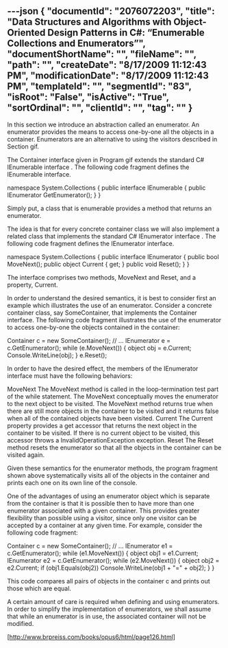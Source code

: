 ---json
{
  "documentId": "2076072203",
  "title": "Data Structures and Algorithms with Object-Oriented Design Patterns in C#: “Enumerable Collections and Enumerators”",
  "documentShortName": "",
  "fileName": "",
  "path": "",
  "createDate": "8/17/2009 11:12:43 PM",
  "modificationDate": "8/17/2009 11:12:43 PM",
  "templateId": "",
  "segmentId": "83",
  "isRoot": "False",
  "isActive": "True",
  "sortOrdinal": "",
  "clientId": "",
  "tag": ""
}
---

In this section we introduce an abstraction called an enumerator. An enumerator provides the means to access one-by-one all the objects in a container. Enumerators are an alternative to using the visitors described in Section gif.

The Container interface given in Program gif extends the standard C# IEnumerable interface . The following code fragment defines the IEnumerable interface.

namespace System.Collections
{
    public interface IEnumerable
    {
	public IEnumerator GetEnumerator();
    }
}

Simply put, a class that is enumerable provides a method that returns an enumerator.

The idea is that for every concrete container class we will also implement a related class that implements the standard C# IEnumerator interface . The following code fragment defines the IEnumerator interface.

namespace System.Collections
{
    public interface IEnumerator
    {
	public bool MoveNext();
	public object Current { get; }
	public void Reset();
    }
}

The interface comprises two methods, MoveNext and Reset, and a property, Current.

In order to understand the desired semantics, it is best to consider first an example which illustrates the use of an enumerator. Consider a concrete container class, say SomeContainer, that implements the Container interface. The following code fragment illustrates the use of the enumerator to access one-by-one the objects contained in the container:

Container c = new SomeContainer();
// ...
IEnumerator e = c.GetEnumerator();
while (e.MoveNext())
{
    object obj = e.Current;
    Console.WriteLine(obj);
}
e.Reset();

In order to have the desired effect, the members of the IEnumerator interface must have the following behaviors:

MoveNext
    The MoveNext method is called in the loop-termination test part of the while statement. The MoveNext conceptually moves the enumerator to the next object to be visited. The MoveNext method returns true when there are still more objects in the container to be visited and it returns false when all of the contained objects have been visited. 
Current
    The Current property provides a get accessor that returns the next object in the container to be visited. If there is no current object to be visited, this accessor throws a InvalidOperationException exception. 
Reset
    The Reset method resets the enumerator so that all the objects in the container can be visited again.

Given these semantics for the enumerator methods, the program fragment shown above systematically visits all of the objects in the container and prints each one on its own line of the console.

One of the advantages of using an enumerator object which is separate from the container is that it is possible then to have more than one enumerator associated with a given container. This provides greater flexibility than possible using a visitor, since only one visitor can be accepted by a container at any given time. For example, consider the following code fragment:

Container c = new SomeContainer();
// ...
IEnumerator e1 = c.GetEnumerator();
while (e1.MoveNext())
{
    object obj1 = e1.Current;
    IEnumerator e2 = c.GetEnumerator();
    while (e2.MoveNext())
    {
	object obj2 = e2.Current;
	if (obj1.Equals(obj2))
	    Console.WriteLine(obj1 + &quot;=&quot; + obj2);
    }
}

This code compares all pairs of objects in the container c and prints out those which are equal.

A certain amount of care is required when defining and using enumerators. In order to simplify the implementation of enumerators, we shall assume that while an enumerator is in use, the associated container will not be modified.

[http://www.brpreiss.com/books/opus6/html/page126.html]
